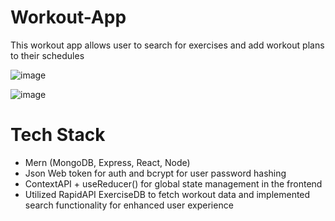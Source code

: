# Workout-App
This workout app allows user to search for exercises and add workout plans to their schedules

![image](https://github.com/Frankbz/Workout-App/assets/98783358/335a5b60-9f2f-4121-9c3b-278d6f0e99d3)

![image](https://github.com/Frankbz/Workout-App/assets/98783358/2ac904a6-7364-45a1-b83a-6bbe364ea9a4)

# Tech Stack
- Mern (MongoDB, Express, React, Node)
- Json Web token for auth and bcrypt for user password hashing
- ContextAPI + useReducer() for global state management in the frontend
- Utilized RapidAPI ExerciseDB to fetch workout data and implemented search functionality for enhanced user experience
